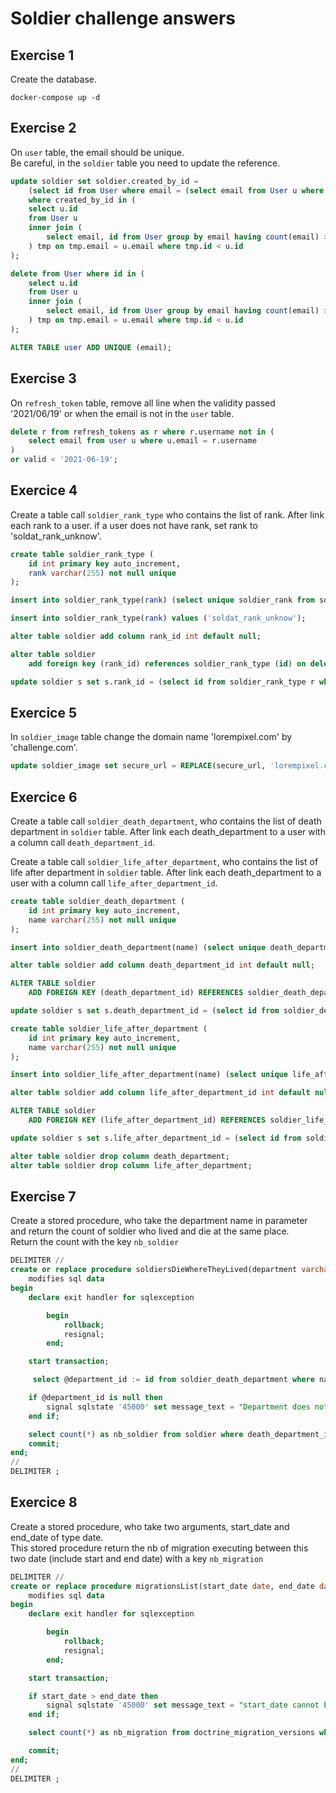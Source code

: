 # Soldier challenge answers

## Exercise 1
Create the database.

```shell
docker-compose up -d
```


## Exercise 2
On `user` table, the email should be unique.  
Be careful, in the `soldier` table you need to update the reference.

```sql
update soldier set soldier.created_by_id =
    (select id from User where email = (select email from User u where u.id = soldier.created_by_id) group by email having count(email) > 1)
    where created_by_id in (
    select u.id
    from User u
    inner join (
        select email, id from User group by email having count(email) > 1
    ) tmp on tmp.email = u.email where tmp.id < u.id
);

delete from User where id in (
    select u.id
    from User u
    inner join (
        select email, id from User group by email having count(email) > 1
    ) tmp on tmp.email = u.email where tmp.id < u.id
);

ALTER TABLE user ADD UNIQUE (email);
```

## Exercise 3
On `refresh_token` table, remove all line when the validity passed '2021/06/19' or when the email is not in the `user` table.

```sql
delete r from refresh_tokens as r where r.username not in (
    select email from user u where u.email = r.username
) 
or valid < '2021-06-19';
```

## Exercice 4
Create a table call `soldier_rank_type` who contains the list of rank.
After link each rank to a user.
if a user does not have rank, set rank to 'soldat_rank_unknow'.

```sql
create table soldier_rank_type (
    id int primary key auto_increment,
    rank varchar(255) not null unique
);

insert into soldier_rank_type(rank) (select unique soldier_rank from soldier);

insert into soldier_rank_type(rank) values ('soldat_rank_unknow');

alter table soldier add column rank_id int default null;

alter table soldier
    add foreign key (rank_id) references soldier_rank_type (id) on delete cascade;

update soldier s set s.rank_id = (select id from soldier_rank_type r where r.rank = s.soldier_rank);
```

## Exercice 5
In `soldier_image` table change the domain name 'lorempixel.com' by 'challenge.com'.

```sql
update soldier_image set secure_url = REPLACE(secure_url, 'lorempixel.com', 'challenge.com');
```

## Exercice 6
Create a table call `soldier_death_department`, who contains the list of death department in `soldier` table.
After link each death_department to a user with a column call `death_department_id`.

Create a table call `soldier_life_after_department`, who contains the list of life after department in `soldier` table.
After link each death_department to a user with a column call `life_after_department_id`.

```sql
create table soldier_death_department (
    id int primary key auto_increment,
    name varchar(255) not null unique
);

insert into soldier_death_department(name) (select unique death_department from soldier);

alter table soldier add column death_department_id int default null;

ALTER TABLE soldier
    ADD FOREIGN KEY (death_department_id) REFERENCES soldier_death_department (id) on delete cascade;

update soldier s set s.death_department_id = (select id from soldier_death_department dd where dd.name = s.death_department);
```

```sql
create table soldier_life_after_department (
    id int primary key auto_increment,
    name varchar(255) not null unique
);

insert into soldier_life_after_department(name) (select unique life_after_department from soldier);

alter table soldier add column life_after_department_id int default null;

ALTER TABLE soldier
    ADD FOREIGN KEY (life_after_department_id) REFERENCES soldier_life_after_department (id) on delete cascade;

update soldier s set s.life_after_department_id = (select id from soldier_life_after_department lad where lad.name = s.life_after_department);
```

```sql
alter table soldier drop column death_department;
alter table soldier drop column life_after_department;
```

## Exercise 7
Create a stored procedure, who take the department name in parameter and return the count of soldier who lived and die at the same place.  
Return the count with the key `nb_soldier`

```sql
DELIMITER //
create or replace procedure soldiersDieWhereTheyLived(department varchar(255))
    modifies sql data
begin
    declare exit handler for sqlexception

        begin
            rollback;
            resignal;
        end;

    start transaction;

     select @department_id := id from soldier_death_department where name = department;

    if @department_id is null then
        signal sqlstate '45000' set message_text = "Department does not exist";
    end if;

    select count(*) as nb_soldier from soldier where death_department_id = @department_id and life_after_department_id = @department_id;
    commit;
end;
//
DELIMITER ;
```

## Exercice 8
Create a stored procedure, who take two arguments, start_date and end_date of type date.  
This stored procedure return the nb of migration executing between this two date (include start and end date) with a key `nb_migration`

```sql
DELIMITER //
create or replace procedure migrationsList(start_date date, end_date date)
    modifies sql data
begin
    declare exit handler for sqlexception

        begin
            rollback;
            resignal;
        end;

    start transaction;

    if start_date > end_date then
        signal sqlstate '45000' set message_text = "start_date cannot be superior to end_date";
    end if;

    select count(*) as nb_migration from doctrine_migration_versions where executed_at >= start_date and executed_at <= end_date;

    commit;
end;
//
DELIMITER ;
```

